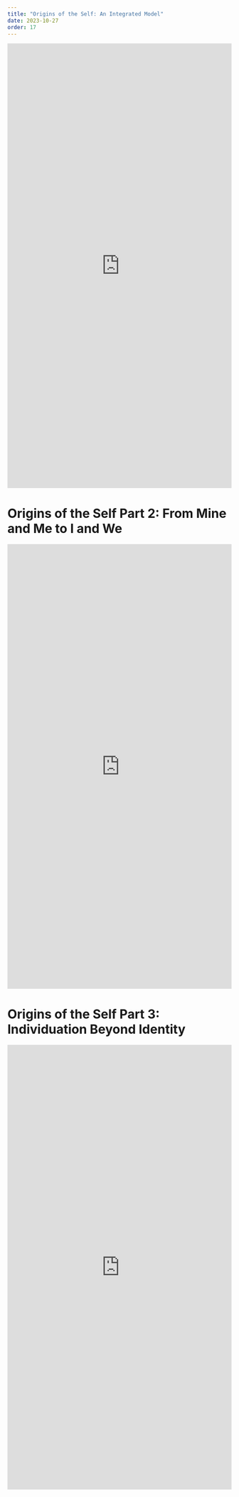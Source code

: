 ```yaml
---
title: "Origins of the Self: An Integrated Model"
date: 2023-10-27
order: 17
---
```


<iframe width="100%" height="1000" src="https://www.youtube.com/embed/QivUf1QXtP8" title="YouTube video player" frameborder="0" allow="accelerometer; autoplay; clipboard-write; encrypted-media; gyroscope; picture-in-picture; web-share" allowfullscreen></iframe>

# Origins of the Self Part 2: From Mine and Me to I and We

<iframe width="100%" height="1000" src="https://www.youtube.com/embed/-dJaUEa02Fo" title="YouTube video player" frameborder="0" allow="accelerometer; autoplay; clipboard-write; encrypted-media; gyroscope; picture-in-picture; web-share" allowfullscreen></iframe>

# Origins of the Self Part 3: Individuation Beyond Identity

<iframe width="100%" height="1000" src="https://www.youtube.com/embed/=Cg3NFwN3zN4" title="YouTube video player" frameborder="0" allow="accelerometer; autoplay; clipboard-write; encrypted-media; gyroscope; picture-in-picture; web-share" allowfullscreen></iframe>

